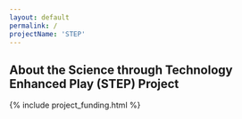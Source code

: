 ```yaml
---
layout: default
permalink: /
projectName: 'STEP'
---
```


## About the Science through Technology Enhanced Play (STEP) Project

{% include project_funding.html %}

